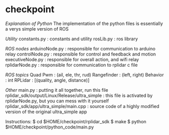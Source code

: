 # checkpoint

*Explanation of Python*
The implementation of the python files is essentially a verys simple version of ROS

*Utility*
constants.py     : constants and utility
rosLib.py        : ros library

*ROS nodes*
arduinoNode.py   : responsible for communication to arduino relay
controlNode.py   : responsible for control and feedback and motion
executiveNode.py : responsible for overall action, and wifi relay
rplidarNode.py   : responsible for communication to rplidar c file

*ROS topics*
Quad Pwm         : (ail, ele, thr, rud)
Rangefinder      : (left, right)
Behavior         : int
RPLidar          : [(quality, angle, distance)]

*Other*
main.py          : putting it all together, run this file
rplidar_sdk/output/Linux/Release/ultra_simple : this file is activated by rplidarNode.py, but you can mess with it yourself
rplidar_sdk/app/ultra_simple/main.cpp         : source code of a highly modified version of the original ultra_simple app

Instructions:
$ cd $HOME/checkpoint/rplidar_sdk
$ make
$ python $HOME/checkpoint/python_code/main.py
